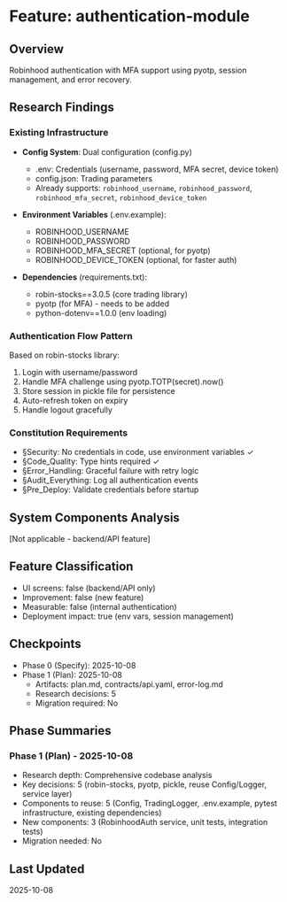 # Feature: authentication-module

## Overview
Robinhood authentication with MFA support using pyotp, session management, and error recovery.

## Research Findings

### Existing Infrastructure
- **Config System**: Dual configuration (config.py)
  - .env: Credentials (username, password, MFA secret, device token)
  - config.json: Trading parameters
  - Already supports: `robinhood_username`, `robinhood_password`, `robinhood_mfa_secret`, `robinhood_device_token`

- **Environment Variables** (.env.example):
  - ROBINHOOD_USERNAME
  - ROBINHOOD_PASSWORD
  - ROBINHOOD_MFA_SECRET (optional, for pyotp)
  - ROBINHOOD_DEVICE_TOKEN (optional, for faster auth)

- **Dependencies** (requirements.txt):
  - robin-stocks==3.0.5 (core trading library)
  - pyotp (for MFA) - needs to be added
  - python-dotenv==1.0.0 (env loading)

### Authentication Flow Pattern
Based on robin-stocks library:
1. Login with username/password
2. Handle MFA challenge using pyotp.TOTP(secret).now()
3. Store session in pickle file for persistence
4. Auto-refresh token on expiry
5. Handle logout gracefully

### Constitution Requirements
- §Security: No credentials in code, use environment variables ✓
- §Code_Quality: Type hints required ✓
- §Error_Handling: Graceful failure with retry logic
- §Audit_Everything: Log all authentication events
- §Pre_Deploy: Validate credentials before startup

## System Components Analysis
[Not applicable - backend/API feature]

## Feature Classification
- UI screens: false (backend/API only)
- Improvement: false (new feature)
- Measurable: false (internal authentication)
- Deployment impact: true (env vars, session management)

## Checkpoints
- Phase 0 (Specify): 2025-10-08
- Phase 1 (Plan): 2025-10-08
  - Artifacts: plan.md, contracts/api.yaml, error-log.md
  - Research decisions: 5
  - Migration required: No

## Phase Summaries

### Phase 1 (Plan) - 2025-10-08
- Research depth: Comprehensive codebase analysis
- Key decisions: 5 (robin-stocks, pyotp, pickle, reuse Config/Logger, service layer)
- Components to reuse: 5 (Config, TradingLogger, .env.example, pytest infrastructure, existing dependencies)
- New components: 3 (RobinhoodAuth service, unit tests, integration tests)
- Migration needed: No

## Last Updated
2025-10-08
